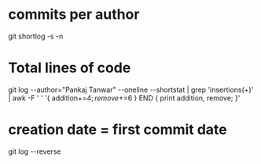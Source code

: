 # commits per author
git shortlog -s -n 


# Total lines of code 
git log --author="Pankaj Tanwar" --oneline --shortstat | grep 'insertions(+)' | awk -F ' ' '{ addition+=$4; remove+=$6 } END { print addition, remove; }'


# creation date = first commit date
git log --reverse
